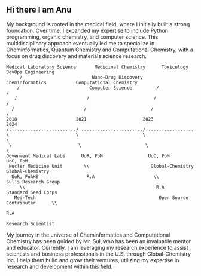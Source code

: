 ## Hi there I am Anu

My background is rooted in the medical field, where I initially built a strong foundation. Over time, I expanded my expertise to include Python programming, organic chemistry, and computer science. This multidisciplinary approach eventually led me to specialize in Cheminformatics, Quantum Chemistry and Computational Chemistry, with a focus on drug discovery and materials science research.

```
Medical Laboratory Science       Medicinal Chemistry      Toxicology                DevOps Engineering
     /                          Nano-Drug Discovery      Cheminformatics           Computational Chemistry
    /                          Computer Science         /                          /
   /                          /                        /                          /                         
  /                          /                        /                          /                          
2018                      2021                     2023                         2024                       
/........................./......................../............................/.......................>>>>>>>
\                         \                        \                            \
 \                         \                        \                            \
Govenment Medical Labs      UoR, FoM                 UoC, FoM                     UoC, FoM
 Nucler Medicine Unit        \\                       Global-Chemistry             Global-Chemistry
  UoR, FoAHS                  R.A                      \\                           Sul's Research Group
     \\                                                 R.A                          Standard Seed Corps
   Med-Tech                                              Open Source Contributer      \\
                                                                                       R.A
                                                                                        Research Scientist

```

My journey in the universe of Cheminformatics and Computational Chemistry has been guided by Mr. Sul, who has been an invaluable mentor and educator. Currently, I am leveraging my research experience to assist scientists and business professionals in the U.S. through Global-Chemistry Inc. I help them build and grow their ventures, utilizing my expertise in research and development within this field.



<!--
**ANUGAMAGE/ANUGAMAGE** is a ✨ _special_ ✨ repository because its `README.md` (this file) appears on your GitHub profile.

Here are some ideas to get you started:

- 🔭 I’m currently working on ...
- 🌱 I’m currently learning ...
- 👯 I’m looking to collaborate on ...
- 🤔 I’m looking for help with ...
- 💬 Ask me about ...
- 📫 How to reach me: ...
- 😄 Pronouns: ...
- ⚡ Fun fact: ...
-->
